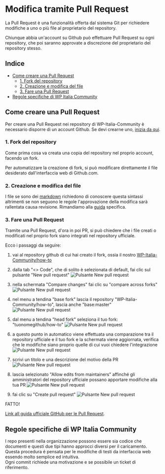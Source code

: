 # Modifica tramite Pull Request

La Pull Request è una funzionalità offerta dal sistema Git per richiedere modifiche a uno o più file al proprietario del repository.

Chiunque abbia un'account su Github può effettuare Pull Request su ogni repository, che poi saranno approvate a discrezione del proprietario del repository stesso.

## Indice

*   [Come creare una Pull Request](#come-creare-una-pull-request)
    *   [1. Fork del repository](#1-fork-del-repository)
    *   [2. Creazione e modifica del file](#2-creazione-e-modifica-del-file)
    *   [3. Fare una Pull Request](#3-fare-una-pull-request)
*   [Regole specifiche di WP Italia Community](#regole-specifiche-di-wp-italia-community)

## Come creare una Pull Request

Per creare una Pull Request nei repository di WP-Italia-Community è necessario disporre di un account Github. Se devi crearne uno, [inizia da qui](https://github.com/join?source=header-home).

### 1. Fork del repository

Come prima cosa va creata una copia del repository nel proprio account, facendo un fork. 

Per automatizzare la creazione di fork, si può modificare direttamente il file desiderato dall'interfaccia web di Github.com.

### 2. Creazione e modifica del file

I file se sono dei [markdown](https://it.wikipedia.org/wiki/Markdown) richiedono di conoscere questa sintassi altrimenti se non seguono le regole l'approvazione della modifica sarà rallentata causa revisione.
Rimandiamo alla [guida](https://github.com/WP-Italia-Community/how-to/blob/master/github/creare-nuovo-file/creare-nuovo-file.md) specifica. 

### 3. Fare una Pull Request

Tramite una Pull Request, d'ora in poi PR, si può chiedere che i file creati o modificati nel proprio fork siano integrati nel repository ufficiale.

Ecco i passaggi da seguire:

1. vai al repository github di cui hai creato il fork, ossia il nostro [WP-Italia-Community/how-to](https://github.com/WP-Italia-Community/how-to)

1. dalla tab "<> Code", che di solito è selezionata di default, fai clic sul pulsante "New pull request"
![Pulsante New pull request](https://github.com/lidialab/how-to/blob/master/github/img/step2.png)

1. nella schermata "Compare changes" fai clic su "compare across forks"
![Pulsante New pull request](https://github.com/lidialab/how-to/blob/master/github/img/step3.png)

1. nel menu a tendina "base fork" lascia il repository "WP-Italia-Community/how-to", lascia anche "base:master"
![Pulsante New pull request](https://github.com/lidialab/how-to/blob/master/github/img/step4.png)

1. dal menu a tendina "head fork" seleziona il tuo fork: "tuonomegithub/how-to"
![Pulsante New pull request](https://github.com/lidialab/how-to/blob/master/github/img/step5.png)

1. a questo punto in automatico viene effettuata una comparazione tra il repository ufficiale e il tuo fork e la schermata viene aggiornata, verifica che le modifiche siano proprio quelle di cui vuoi chiedere l'integrazione
![Pulsante New pull request](https://github.com/lidialab/how-to/blob/master/github/img/step6.png)

1. scrivi un titolo e una descrizione del motivo della PR
![Pulsante New pull request](https://github.com/lidialab/how-to/blob/master/github/img/step7.png)

1. lascia selezionato "Allow edits from maintainers" affinché gli amministratori del repository ufficiale possano apportare modifiche alla tua PR
![Pulsante New pull request](https://github.com/lidialab/how-to/blob/master/github/img/step8.png)

1. fai clic su "Create pull request"
![Pulsante New pull request](https://github.com/lidialab/how-to/blob/master/github/img/step9.png)


FATTO!


[Link all guida ufficiale GitHub per le Pull Request](https://help.github.com/articles/creating-a-pull-request-from-a-fork/).

## Regole specifiche di WP Italia Community

I repo presenti nella organizzazione possono essere sia codice che documenti e questi due tipi hanno approcci diversi per il caricamento.  
Questa procedura é pensata per le modifiche di testi da interfaccia web essendo molto semplice ed intuitiva.  
Ogni commit richiede una motivazione e se possibile un ticket di riferimento.
